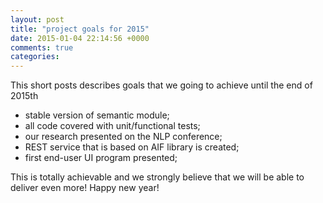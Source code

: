 ```yaml
---
layout: post
title: "project goals for 2015"
date: 2015-01-04 22:14:56 +0000
comments: true
categories: 
---
```

This short posts describes goals that we going to achieve until the end of 2015th

* stable version of semantic module;
* all code covered with unit/functional  tests;
* our research presented on the NLP conference;
* REST service that is based on AIF library is created;
* first end-user UI program presented;

This is totally achievable and we strongly believe that we will be able to deliver even more! Happy new year!